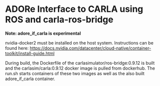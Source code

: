 <!--
********************************************************************************
* Copyright (C) 2017-2022 German Aerospace Center (DLR). 
* Eclipse ADORe, Automated Driving Open Research https://eclipse.org/adore
*
* This program and the accompanying materials are made available under the 
* terms of the Eclipse Public License 2.0 which is available at
* http://www.eclipse.org/legal/epl-2.0.
*
* SPDX-License-Identifier: EPL-2.0 
*
* Contributors: 
*   Matthias Nichting
*   Jan Lauermann 
********************************************************************************
-->
# ADORe Interface to CARLA using ROS and carla-ros-bridge

**Note: adore_if_carla is experimental**

nvidia-docker2 must be installed on the host system. Instructions can be found here: https://docs.nvidia.com/datacenter/cloud-native/container-toolkit/install-guide.html

During build, the Dockerfile of the carlasimulator/ros-bridge:0.9.12 is built and the carlasim/carla:0.9.12 docker image is pulled from dockerhub.
The run.sh starts containers of these two images as well as the also built adore_if_carla container.

